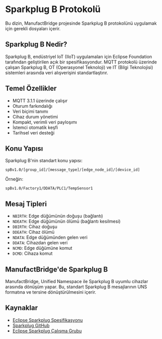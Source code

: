 # Sparkplug B Protokolü

Bu dizin, ManufactBridge projesinde Sparkplug B protokolünü uygulamak için gerekli dosyaları içerir.

## Sparkplug B Nedir?

Sparkplug B, endüstriyel IoT (IIoT) uygulamaları için Eclipse Foundation tarafından geliştirilen açık bir spesifikasyondur. MQTT protokolü üzerinde çalışan Sparkplug B, OT (Operasyonel Teknoloji) ve IT (Bilgi Teknolojisi) sistemleri arasında veri alışverişini standartlaştırır.

## Temel Özellikler

- MQTT 3.1.1 üzerinde çalışır
- Oturum farkındalığı
- Veri biçimi tanımı
- Cihaz durum yönetimi
- Kompakt, verimli veri payloşımı
- İstemci otomatik keşfi
- Tarihsel veri desteği

## Konu Yapısı

Sparkplug B'nin standart konu yapısı:

```
spBv1.0/[group_id]/[message_type]/[edge_node_id]/[device_id]
```

Örneğin:
```
spBv1.0/Factory1/DDATA/PLC1/TempSensor1
```

## Mesaj Tipleri

- `NBIRTH`: Edge düğümünün doğuşu (bağlantı)
- `NDEATH`: Edge düğümünün ölümü (bağlantı kesilmesi)
- `DBIRTH`: Cihaz doğuşu
- `DDEATH`: Cihaz ölümü
- `NDATA`: Edge düğümünden gelen veri
- `DDATA`: Cihazdan gelen veri
- `NCMD`: Edge düğümüne komut
- `DCMD`: Cihaza komut

## ManufactBridge'de Sparkplug B

ManufactBridge, Unified Namespace ile Sparkplug B uyumlu cihazlar arasında dönüşüm yapar. Bu, standart Sparkplug B mesajlarının UNS formatına ve tersine dönüştürülmesini içerir.

## Kaynaklar

- [Eclipse Sparkplug Spesifikasyonu](https://www.eclipse.org/tahu/spec/Sparkplug%20Topic%20Namespace%20and%20State%20ManagementV2.2-with%20appendix%20B%20format%20-%20Eclipse.pdf)
- [Sparkplug GitHub](https://github.com/eclipse/tahu)
- [Eclipse Sparkplug Çalışma Grubu](https://sparkplug.eclipse.org/) 